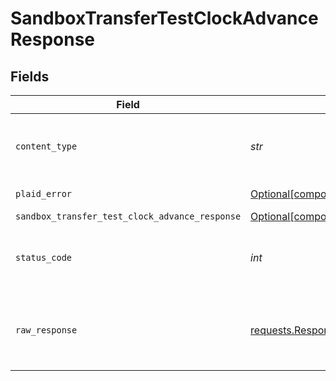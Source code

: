 # SandboxTransferTestClockAdvanceResponse


## Fields

| Field                                                                                                                              | Type                                                                                                                               | Required                                                                                                                           | Description                                                                                                                        |
| ---------------------------------------------------------------------------------------------------------------------------------- | ---------------------------------------------------------------------------------------------------------------------------------- | ---------------------------------------------------------------------------------------------------------------------------------- | ---------------------------------------------------------------------------------------------------------------------------------- |
| `content_type`                                                                                                                     | *str*                                                                                                                              | :heavy_check_mark:                                                                                                                 | HTTP response content type for this operation                                                                                      |
| `plaid_error`                                                                                                                      | [Optional[components.PlaidError]](../../models/components/plaiderror.md)                                                           | :heavy_minus_sign:                                                                                                                 | Error response                                                                                                                     |
| `sandbox_transfer_test_clock_advance_response`                                                                                     | [Optional[components.SandboxTransferTestClockAdvanceResponse]](../../models/components/sandboxtransfertestclockadvanceresponse.md) | :heavy_minus_sign:                                                                                                                 | OK                                                                                                                                 |
| `status_code`                                                                                                                      | *int*                                                                                                                              | :heavy_check_mark:                                                                                                                 | HTTP response status code for this operation                                                                                       |
| `raw_response`                                                                                                                     | [requests.Response](https://requests.readthedocs.io/en/latest/api/#requests.Response)                                              | :heavy_check_mark:                                                                                                                 | Raw HTTP response; suitable for custom response parsing                                                                            |